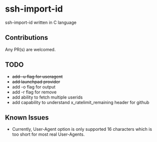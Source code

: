 # ssh-import-id
ssh-import-id written in C language

## Contributions

Any PR(s) are welcomed.

## TODO
- ~~add -u flag for useragent~~
- ~~add launchpad provider~~
- add -o flag for output
- add -r flag for remove 
- add ability to fetch multiple userids
- add capability to understand x_ratelimit_remaining header for github

## Known Issues
- Currently, User-Agent option is only supported 16 characters which is too short for most real User-Agents.
